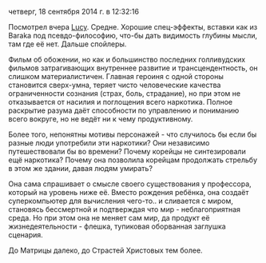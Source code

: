 четверг, 18 сентября 2014 г. в 12:32:16

Посмотрел вчера [Lucy](http://www.imdb.com/title/tt2872732/). Средне. Хорошие спец-эффекты, вставки как из Baraka под псевдо-философию, что-бы дать видимость глубины мысли, там где её нет. Дальше спойлеры.

Фильм об обожении, но как и большинство последних голливудских фильмов затрагивающих внутреннее развитие и трансцендентность, он слишком материалистичен. Главная героиня с одной стороны становится сверх-умна, теряет чисто человеческие качества ограниченности сознания (страх, боль, страдание), но при этом не отказывается от насилия и поглощения всего наркотика. Полное раскрытие разума даёт способности по управлению и пониманию всего вокруге, но не ведёт ни к чему продуктивному.

Более того, непонятны мотивы персонажей - что случилось бы если бы разные люди употребили эти наркотики? Они независимо путешествовали бы во времени? Почему корейцы не синтезировали ещё наркотика? Почему она позволила корейцам продолжать стрельбу в этом же здании, давая людям умирать?

Она сама спрашивает о смысле своего существования у профессора, который на уровень ниже её. Вместо рождения ребёнка, она создаёт суперкомпьютер для вычисления чего-то.. и сливается с миром, становясь бессмертной и подтверждая что мир - неблагоприятная среда. Но при этом она не меняет сам мир, да продукт её жизнедеятельности - флешка, тупиковая оборванная заглушка сценария.

До Матрицы далеко, до Страстей Христовых тем более.